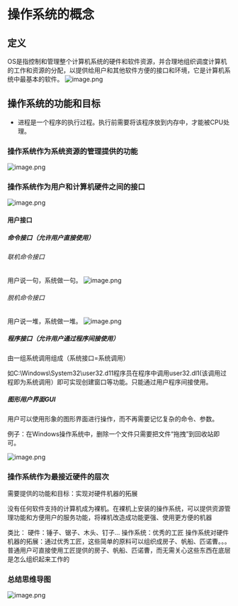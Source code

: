 # 操作系统的概念

## 定义

OS是指控制和管理整个计算机系统的硬件和软件资源，并合理地组织调度计算机的工作和资源的分配，以提供给用户和其他软件方便的接口和环境，它是计算机系统中最基本的软件。
![image.png](https://pic.rmb.bdstatic.com/bjh/48edc627c5510f09fcf51d8106c175e0.jpeg)

## 操作系统的功能和目标

- 进程是一个程序的执行过程。执行前需要将该程序放到内存中，才能被CPU处理。

### 操作系统作为系统资源的管理提供的功能

![image.png](https://pic.rmb.bdstatic.com/bjh/f749253c5b8e8acedba8775b960ee26a.jpeg)

### 操作系统作为用户和计算机硬件之间的接口

![image.png](https://pic.rmb.bdstatic.com/bjh/6a6b7eb3ba2b63ad3048e99488a8e6da.jpeg)

#### 用户接口

##### 命令接口（允许用户直接使用）

###### 联机命令接口

用户说一句，系统做一句。
![image.png](https://pic.rmb.bdstatic.com/bjh/5d8d814878489251a3a21f32a770180d.jpeg)

###### 脱机命令接口

用户说一堆，系统做一堆。
![image.png](https://pic.rmb.bdstatic.com/bjh/e7dfa7fbb4b383c37b52f1204bb9c867.jpeg)

##### 程序接口（允许用户通过程序间接使用）

由一组系统调用组成（系统接口=系统调用）

如C:\Windows\System32\user32.d11程序员在程序中调用user32.dl1(该调用过程即为系统调用）即可实现创建窗口等功能。只能通过用户程序间接使用。

##### 图形用户界面GUI

用户可以使用形象的图形界面进行操作，而不再需要记忆复杂的命令、参数。

例子：在Windows操作系统中，删除一个文件只需要把文件“拖拽”到回收站即可。

![image.png](https://pic.rmb.bdstatic.com/bjh/13b06eeaeff778286b996056b8c0afec.jpeg)

### 操作系统作为最接近硬件的层次

需要提供的功能和目标：实现对硬件机器的拓展

没有任何软件支持的计算机成为裸机。在裸机上安装的操作系统，可以提供资源管理功能和方便用户的服务功能，将裸机改造成功能更强、使用更方便的机器

类比：
硬件：锤子、锯子、木头、钉子…
操作系统：优秀的工匠
操作系统对硬件机器的拓展：通过优秀工匠，这些简单的原料可以组织成房子、帆船、匹诺曹。。。
普通用户可直接使用工匠提供的房子、帆船、匹诺曹，而无需关心这些东西在底层是怎么组织起来工作的

### 总结思维导图

![image.png](https://pic.rmb.bdstatic.com/bjh/4f7947375c8c0055e3dd8b8ab47b1c81.jpeg)
